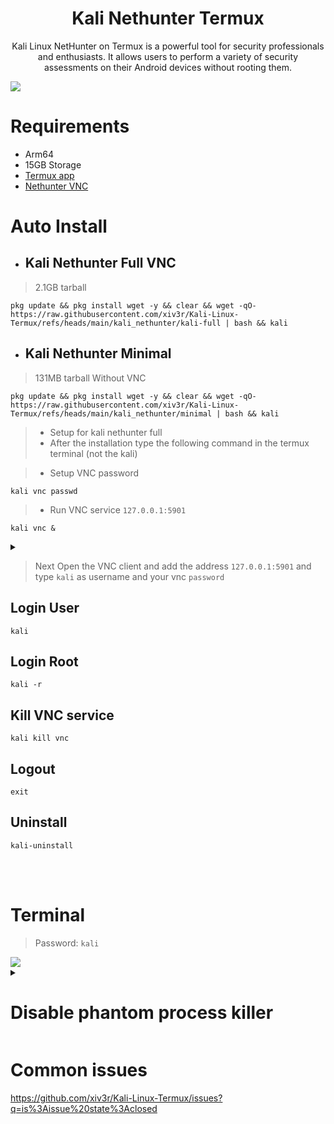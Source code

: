 # <h1 align="center">Kali Nethunter Termux</h1>
 
<p align="center">Kali Linux NetHunter on Termux is a powerful tool for security professionals and enthusiasts. It allows users to perform a variety of security assessments on their Android devices without rooting them.</p>

<img src="https://github.com/xiv3r/Kali-Linux-Termux/blob/main/kali_nethunter/NHGui.jpg">

<br>

# Requirements
- Arm64
- 15GB Storage
- [Termux app](https://f-droid.org/repo/com.termux_1002.apk)
- [Nethunter VNC](https://store.nethunter.com/repo/com.offsec.nethunter.kex_11525001.apk)

# Auto Install
- ## Kali Nethunter Full VNC
> 2.1GB tarball
```
pkg update && pkg install wget -y && clear && wget -qO- https://raw.githubusercontent.com/xiv3r/Kali-Linux-Termux/refs/heads/main/kali_nethunter/kali-full | bash && kali
```
- ## Kali Nethunter Minimal
> 131MB tarball Without VNC
```
pkg update && pkg install wget -y && clear && wget -qO- https://raw.githubusercontent.com/xiv3r/Kali-Linux-Termux/refs/heads/main/kali_nethunter/minimal | bash && kali
```
> - Setup for kali nethunter full
> - After the installation type the following command in the termux terminal (not the kali)

> - Setup VNC password
```
kali vnc passwd
```        
> - Run VNC service `127.0.0.1:5901`
```
kali vnc &
```
<details><summary></summary>
<img src="https://github.com/xiv3r/Kali-Linux-Termux/blob/main/kali_nethunter/vncsetup.png">
</details>

> Next Open the VNC client and add the address `127.0.0.1:5901` and type `kali` as username and your vnc `password`

## Login User
```
kali
```
## Login Root
```
kali -r
```
## Kill VNC service
```
kali kill vnc
```
## Logout
```
exit
```
## Uninstall
```
kali-uninstall
```

<br><br>

# Terminal
> Password: `kali`

<img src="https://github.com/xiv3r/Kali-Linux-Termux/blob/main/kali_nethunter/nhterm.png">


<details><summary>

# Disable phantom process killer
 </summary>
 
> " Process completed (signal 9) - press Enter "

## Download & Install
- Download [Shizuku](https://github.com/RikkaApps/Shizuku/releases) and [Ashell](https://github.com/DP-Hridayan/aShellYou/releases) then enable developer options wireless debugging mode through shizuku and pair the key from the notification
- Permit ashell from shizuku settings 
- Paste the adb commands below on ashell

- Execute the commands below, These commands will disable the phantom process killer:
```
adb shell /system/bin/device_config set_sync_disabled_for_tests persistent
```
```
adb shell /system/bin/device_config put activity_manager max_phantom_processes 2147483647
```
```
adb shell settings put global settings_enable_monitor_phantom_procs false
```
- To verify:
```
adb shell /system/bin/dumpsys activity settings | grep max_phantom_processes
```
```
adb shell /system/bin/device_config get activity_manager max_phantom_processes
```
</details>

# Common issues
https://github.com/xiv3r/Kali-Linux-Termux/issues?q=is%3Aissue%20state%3Aclosed
